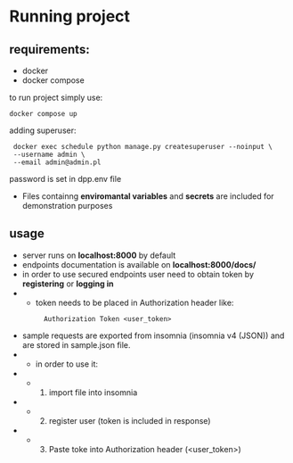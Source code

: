 # Running project
## requirements:
- docker
- docker compose

to run project simply use:  
```shell
docker compose up
```
adding superuser:
```shell
 docker exec schedule python manage.py createsuperuser --noinput \
 --username admin \
 --email admin@admin.pl
```
password is set in dpp.env file
- Files containng **enviromantal variables** and **secrets** are included for demonstration purposes
## usage

- server runs on **localhost:8000** by default
- endpoints documentation is available on **localhost:8000/docs/**
- in order to use secured endpoints user need to obtain token by **registering** or **logging in**
- - token needs to be placed in Authorization header like:
    ```http request
      Authorization Token <user_token>
    ```
- sample requests are exported from insomnia (insomnia v4 (JSON)) and are stored in sample.json file.
- - in order to use it:
- - 1. import file into insomnia
- - 2. register user (token is included in response)
- - 3. Paste toke into Authorization header (<user_token>)


